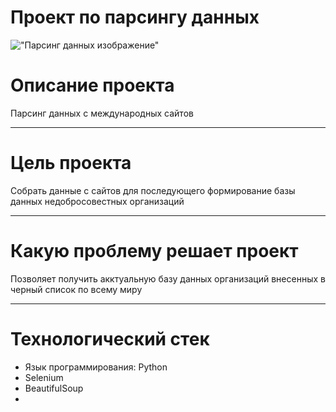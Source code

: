 # Проект по парсингу данных
!["Парсинг данных изображение"](https://www.synapse-studio.ru/sites/default/files/styles/article_full/public/article/2020/1435788-1558198421.jpg.webp?itok=3QNP9CZ6)
# Описание проекта
Парсинг данных с международных сайтов
___
# Цель проекта
Собрать данные с сайтов для последующего формирование базы данных недобросовестных организаций
___

# Какую проблему решает проект
Позволяет получить акктуальную базу данных организаций внесенных в черный список по всему миру
___
# Технологический стек
* Язык программирования: Python
* Selenium
* BeautifulSoup
* 


